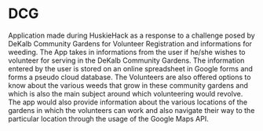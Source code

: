 # DCG
Application made during HuskieHack as a response to a challenge posed by DeKalb Community Gardens for Volunteer Registration and informations for weeding. The App takes in informations from the user if he/she wishes to volunteer for serving in the DeKalb Community Gardens. The information entered by the user is stored on an online spreadsheet in Google forms and forms a pseudo cloud database. The Volunteers are also offered options to know about the various weeds that grow in these community gardens and which is also the main subject around which volunteering would revolve. The app would also provide information about the various locations of the gardens in which the volunteers can work and also navigate their way to the particular location through the usage of the Google Maps API. 
